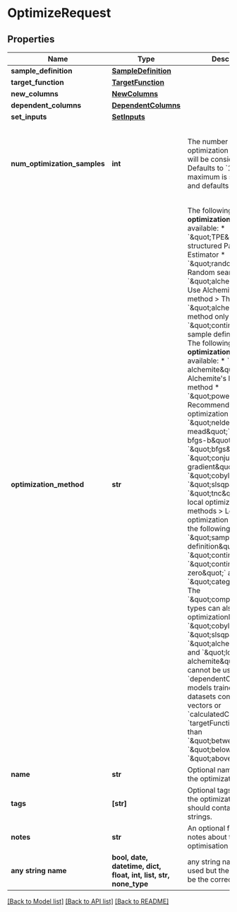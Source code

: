 # OptimizeRequest


## Properties
Name | Type | Description | Notes
------------ | ------------- | ------------- | -------------
**sample_definition** | [**SampleDefinition**](SampleDefinition.md) |  | 
**target_function** | [**TargetFunction**](TargetFunction.md) |  | 
**new_columns** | [**NewColumns**](NewColumns.md) |  | [optional] 
**dependent_columns** | [**DependentColumns**](DependentColumns.md) |  | [optional] 
**set_inputs** | [**SetInputs**](SetInputs.md) |  | [optional] 
**num_optimization_samples** | **int** | The number of optimization samples that will be considered. Defaults to &#x60;1000&#x60;. The maximum is set per user and defaults to &#x60;10000&#x60;.  | [optional]  if omitted the server will use the default value of 1000
**optimization_method** | **str** | The following **global optimization** methods are available: * &#x60;\&quot;TPE\&quot;&#x60;: Tree-structured Parzen Estimator * &#x60;\&quot;random\&quot;&#x60;: Random search * &#x60;\&quot;alchemite\&quot;&#x60;: Use Alchemite&#39;s optimize method  &gt; The &#x60;\&quot;alchemite\&quot;&#x60; method only supports the &#x60;\&quot;continuous\&quot;&#x60; sample definition type.  The following **local optimization** methods are available: * &#x60;\&quot;local alchemite\&quot;&#x60;: Use Alchemite&#39;s local optimize method * &#x60;\&quot;powell\&quot;&#x60;: Recommended local optimization method * &#x60;\&quot;nelder-mead\&quot;&#x60;, &#x60;\&quot;l-bfgs-b\&quot;&#x60;, &#x60;\&quot;bfgs\&quot;&#x60;, &#x60;\&quot;conjugate gradient\&quot;&#x60;, &#x60;\&quot;cobyla\&quot;&#x60;, &#x60;\&quot;slsqp\&quot;&#x60;, &#x60;\&quot;tnc\&quot;&#x60;: Other local optimization methods  &gt; Local optimization only supports the following &#x60;\&quot;sample definition\&quot;&#x60; types: &#x60;\&quot;continuous\&quot;&#x60;, &#x60;\&quot;continuous or zero\&quot;&#x60; and &#x60;\&quot;categorical\&quot;&#x60;. The &#x60;\&quot;composition\&quot;&#x60; types can also be used for optimizationMethods &#x60;\&quot;cobyla\&quot;&#x60; and &#x60;\&quot;slsqp\&quot;&#x60;  &gt; The &#x60;\&quot;alchemite\&quot;&#x60; and &#x60;\&quot;local alchemite\&quot;&#x60; methods cannot be used with &#x60;dependentColumns&#x60;; models trained on datasets containing vectors or &#x60;calculatedColumns&#x60;; or &#x60;targetFunctions&#x60; other than &#x60;\&quot;between\&quot;&#x60;, &#x60;\&quot;below\&quot;&#x60; or &#x60;\&quot;above\&quot;&#x60;  | [optional]  if omitted the server will use the default value of "TPE"
**name** | **str** | Optional name to attach to the optimization. | [optional] 
**tags** | **[str]** | Optional tags to attach to the optimization. Array should contain unique strings. | [optional] 
**notes** | **str** | An optional free field for notes about the optimisation job. | [optional] 
**any string name** | **bool, date, datetime, dict, float, int, list, str, none_type** | any string name can be used but the value must be the correct type | [optional]

[[Back to Model list]](../README.md#documentation-for-models) [[Back to API list]](../README.md#documentation-for-api-endpoints) [[Back to README]](../README.md)


